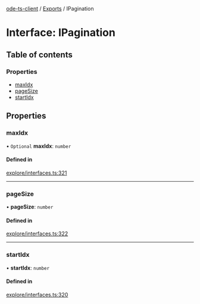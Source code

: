 [ode-ts-client](../README.md) / [Exports](../modules.md) / IPagination

# Interface: IPagination

## Table of contents

### Properties

- [maxIdx](ipagination.md#maxidx)
- [pageSize](ipagination.md#pagesize)
- [startIdx](ipagination.md#startidx)

## Properties

### maxIdx

• `Optional` **maxIdx**: `number`

#### Defined in

[explore/interfaces.ts:321](https://github.com/opendigitaleducation/infrontexplore/blob/0e8281d/src/ts/explore/interfaces.ts#L321)

___

### pageSize

• **pageSize**: `number`

#### Defined in

[explore/interfaces.ts:322](https://github.com/opendigitaleducation/infrontexplore/blob/0e8281d/src/ts/explore/interfaces.ts#L322)

___

### startIdx

• **startIdx**: `number`

#### Defined in

[explore/interfaces.ts:320](https://github.com/opendigitaleducation/infrontexplore/blob/0e8281d/src/ts/explore/interfaces.ts#L320)
